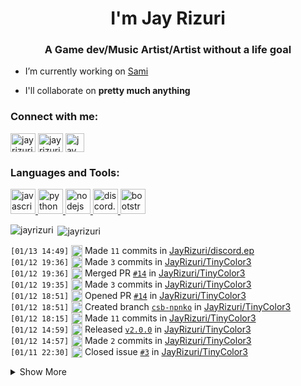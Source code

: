 <h1 align="center">I'm Jay Rizuri</h1>
<h3 align="center">A Game dev/Music Artist/Artist without a life goal</h3>

- I’m currently working on [Sami](https://samidb.xyz/)

- I'll collaborate on **pretty much anything**

<p align="left">
<h3 align="left">Connect with me:</h3>
<a href="https://twitter.com/jayrizuri" target="blank"><img align="center" src="https://cdn.jsdelivr.net/npm/simple-icons@3.0.1/icons/twitter.svg" alt="jayrizuri" height="30" width="40" /></a>
<a href="https://www.youtube.com/c/jayrizuri" target="blank"><img align="center" src="https://cdn.jsdelivr.net/npm/simple-icons@3.0.1/icons/youtube.svg" alt="jay rizuri" height="30" width="40" /></a>
<a href="https://www.youtube.com/c/jayrizuri" target="blank"><img align="center" src="https://www.iconfinder.com/data/icons/logos-brands-5/24/discord-512.png" alt="jay rizuri" height="30" width="30" /></a>
</p>

<h3 align="left">
  Languages and Tools:
</h3>
<p align="left">
  <a href="https://developer.mozilla.org/en-US/docs/Web/JavaScript" target="_blank">
    <img src="https://upload.wikimedia.org/wikipedia/commons/6/6a/JavaScript-logo.png" alt="javascript" width="40" height="40"/>
  </a>
  <a href="https://www.python.org" target="_blank">
    <img src="https://assets.stickpng.com/images/5848152fcef1014c0b5e4967.png" alt="python" width="40" height="40"/>
  </a>
  <a href="https://nodejs.org" target="_blank">
    <img src="https://w7.pngwing.com/pngs/558/166/png-transparent-node-js-javascript-react-express-js-linux-foundation-mongodb-icons-angle-text-rectangle-thumbnail.png" alt="nodejs" width="40" height="40"/>
  </a>
  <a href="https://discord.js.org" target="_blank"> <img src="https://discord.js.org/static/logo-square.png" alt="discord.js" width="40" height="40"/>
  </a>
  <a href="https://getbootstrap.com" target="_blank">
    <img src="hhttps://cdn.freebiesupply.com/logos/large/2x/bootstrap-4-logo-png-transparent.png" alt="bootstrap" width="40" height="40"/>
  </a>
</p>
<p><img align="left" src="https://github-readme-stats.vercel.app/api/top-langs/?username=jayrizuri&theme=nord&layout=compact" alt="jayrizuri" /></p>

<p>&nbsp;<img align="center" src="https://github-readme-stats.vercel.app/api?username=jayrizuri&theme=nord&show_icons=true" alt="jayrizuri" /></p>

 <!--START_SECTION:activity-->
`[01/13 14:49]` <img alt="📝" src="https://github.com/cheesits456/github-activity-readme/raw/master/icons/commit.png" align="top" height="18"> Made `11` commits in [JayRizuri/discord.ep](https://github.com/JayRizuri/discord.ep)  
`[01/12 19:36]` <img alt="📝" src="https://github.com/cheesits456/github-activity-readme/raw/master/icons/commit.png" align="top" height="18"> Made `3` commits in [JayRizuri/TinyColor3](https://github.com/JayRizuri/TinyColor3)  
`[01/12 19:36]` <img alt="🎉" src="https://github.com/cheesits456/github-activity-readme/raw/master/icons/merge.png" align="top" height="18"> Merged PR [`#14`](https://github.com//JayRizuri/TinyColor3/pull/14 'i have to convert a spreadsheet to javascript') in [JayRizuri/TinyColor3](https://github.com/JayRizuri/TinyColor3)  
`[01/12 19:35]` <img alt="📝" src="https://github.com/cheesits456/github-activity-readme/raw/master/icons/commit.png" align="top" height="18"> Made `3` commits in [JayRizuri/TinyColor3](https://github.com/JayRizuri/TinyColor3)  
`[01/12 18:51]` <img alt="✅" src="https://github.com/cheesits456/github-activity-readme/raw/master/icons/pr-open.png" align="top" height="18"> Opened PR [`#14`](https://github.com//JayRizuri/TinyColor3/pull/14 'i have to convert a spreadsheet to javascript') in [JayRizuri/TinyColor3](https://github.com/JayRizuri/TinyColor3)  
`[01/12 18:51]` <img alt="📂" src="https://github.com/cheesits456/github-activity-readme/raw/master/icons/create-branch.png" align="top" height="18"> Created branch [`csb-npnko`](https://github.com/JayRizuri/TinyColor3/tree/csb-npnko) in [JayRizuri/TinyColor3](https://github.com/JayRizuri/TinyColor3)  
`[01/12 18:15]` <img alt="📝" src="https://github.com/cheesits456/github-activity-readme/raw/master/icons/commit.png" align="top" height="18"> Made `11` commits in [JayRizuri/TinyColor3](https://github.com/JayRizuri/TinyColor3)  
`[01/12 14:59]` <img alt="🏷" src="https://github.com/cheesits456/github-activity-readme/raw/master/icons/release.png" align="top" height="18"> Released [`v2.0.0`](https://github.com/JayRizuri/TinyColor3/releases/tag/v2.0.0) in [JayRizuri/TinyColor3](https://github.com/JayRizuri/TinyColor3)  
`[01/12 14:57]` <img alt="📝" src="https://github.com/cheesits456/github-activity-readme/raw/master/icons/commit.png" align="top" height="18"> Made `2` commits in [JayRizuri/TinyColor3](https://github.com/JayRizuri/TinyColor3)  
`[01/11 22:30]` <img alt="❗️" src="https://github.com/cheesits456/github-activity-readme/raw/master/icons/issue.png" align="top" height="18"> Closed issue [`#3`](https://github.com//JayRizuri/TinyColor3/issues/3 'Hsv - v isn\'t returning') in [JayRizuri/TinyColor3](https://github.com/JayRizuri/TinyColor3)  

<details><summary>Show More</summary>

`[01/11 21:25]` <img alt="🏷" src="https://github.com/cheesits456/github-activity-readme/raw/master/icons/release.png" align="top" height="18"> Released [`v1.3.6`](https://github.com/JayRizuri/TinyColor3/releases/tag/v1.3.6) in [JayRizuri/TinyColor3](https://github.com/JayRizuri/TinyColor3)  
`[01/11 21:25]` <img alt="📝" src="https://github.com/cheesits456/github-activity-readme/raw/master/icons/commit.png" align="top" height="18"> Made `2` commits in [JayRizuri/TinyColor3](https://github.com/JayRizuri/TinyColor3)  
`[01/11 21:13]` <img alt="🏷" src="https://github.com/cheesits456/github-activity-readme/raw/master/icons/release.png" align="top" height="18"> Released [`v1.3.4`](https://github.com/JayRizuri/TinyColor3/releases/tag/v1.3.4) in [JayRizuri/TinyColor3](https://github.com/JayRizuri/TinyColor3)  
`[01/11 21:13]` <img alt="📝" src="https://github.com/cheesits456/github-activity-readme/raw/master/icons/commit.png" align="top" height="18"> Made `2` commits in [JayRizuri/TinyColor3](https://github.com/JayRizuri/TinyColor3)  
`[01/11 21:02]` <img alt="🏷" src="https://github.com/cheesits456/github-activity-readme/raw/master/icons/release.png" align="top" height="18"> Released [`v1.3.3`](https://github.com/JayRizuri/TinyColor3/releases/tag/v1.3.3) in [JayRizuri/TinyColor3](https://github.com/JayRizuri/TinyColor3)  
`[01/11 21:02]` <img alt="📝" src="https://github.com/cheesits456/github-activity-readme/raw/master/icons/commit.png" align="top" height="18"> Made `2` commits in [JayRizuri/TinyColor3](https://github.com/JayRizuri/TinyColor3)  
`[01/11 20:52]` <img alt="❌" src="https://github.com/cheesits456/github-activity-readme/raw/master/icons/delete.png" align="top" height="18"> Deleted `v2.3.1` from [JayRizuri/TinyColor3](https://github.com/JayRizuri/TinyColor3)  
`[01/11 20:52]` <img alt="❌" src="https://github.com/cheesits456/github-activity-readme/raw/master/icons/delete.png" align="top" height="18"> Deleted `v2.3.1-1` from [JayRizuri/TinyColor3](https://github.com/JayRizuri/TinyColor3)  
`[01/11 20:52]` <img alt="📝" src="https://github.com/cheesits456/github-activity-readme/raw/master/icons/commit.png" align="top" height="18"> Made `2` commits in [JayRizuri/TinyColor3](https://github.com/JayRizuri/TinyColor3)  
`[01/11 20:52]` <img alt="🎉" src="https://github.com/cheesits456/github-activity-readme/raw/master/icons/merge.png" align="top" height="18"> Merged PR [`#13`](https://github.com//JayRizuri/TinyColor3/pull/13 'v1.3.2') in [JayRizuri/TinyColor3](https://github.com/JayRizuri/TinyColor3)  
`[01/11 20:52]` <img alt="📝" src="https://github.com/cheesits456/github-activity-readme/raw/master/icons/commit.png" align="top" height="18"> Made `1` commit in [JayRizuri/TinyColor3](https://github.com/JayRizuri/TinyColor3)  
`[01/11 20:51]` <img alt="✅" src="https://github.com/cheesits456/github-activity-readme/raw/master/icons/pr-open.png" align="top" height="18"> Opened PR [`#13`](https://github.com//JayRizuri/TinyColor3/pull/13 'v1.3.2') in [JayRizuri/TinyColor3](https://github.com/JayRizuri/TinyColor3)  
`[01/11 20:51]` <img alt="📂" src="https://github.com/cheesits456/github-activity-readme/raw/master/icons/create-branch.png" align="top" height="18"> Created branch [`v1.3.2`](https://github.com/JayRizuri/TinyColor3/tree/v1.3.2) in [JayRizuri/TinyColor3](https://github.com/JayRizuri/TinyColor3)  
`[01/11 20:43]` <img alt="📝" src="https://github.com/cheesits456/github-activity-readme/raw/master/icons/commit.png" align="top" height="18"> Made `4` commits in [JayRizuri/TinyColor3](https://github.com/JayRizuri/TinyColor3)  
`[01/11 20:43]` <img alt="🎉" src="https://github.com/cheesits456/github-activity-readme/raw/master/icons/merge.png" align="top" height="18"> Merged PR [`#12`](https://github.com//JayRizuri/TinyColor3/pull/12 'V1.3.1') in [JayRizuri/TinyColor3](https://github.com/JayRizuri/TinyColor3)  
`[01/11 20:42]` <img alt="✅" src="https://github.com/cheesits456/github-activity-readme/raw/master/icons/pr-open.png" align="top" height="18"> Opened PR [`#12`](https://github.com//JayRizuri/TinyColor3/pull/12 'V1.3.1') in [JayRizuri/TinyColor3](https://github.com/JayRizuri/TinyColor3)  
`[01/11 20:42]` <img alt="📝" src="https://github.com/cheesits456/github-activity-readme/raw/master/icons/commit.png" align="top" height="18"> Made `2` commits in [JayRizuri/TinyColor3](https://github.com/JayRizuri/TinyColor3)  
`[01/11 20:39]` <img alt="📂" src="https://github.com/cheesits456/github-activity-readme/raw/master/icons/create-branch.png" align="top" height="18"> Created branch [`v2.3.1-1`](https://github.com/JayRizuri/TinyColor3/tree/v2.3.1-1) in [JayRizuri/TinyColor3](https://github.com/JayRizuri/TinyColor3)  
`[01/11 20:39]` <img alt="📂" src="https://github.com/cheesits456/github-activity-readme/raw/master/icons/create-branch.png" align="top" height="18"> Created branch [`v2.3.1`](https://github.com/JayRizuri/TinyColor3/tree/v2.3.1) in [JayRizuri/TinyColor3](https://github.com/JayRizuri/TinyColor3)  
`[01/11 20:16]` <img alt="❌" src="https://github.com/cheesits456/github-activity-readme/raw/master/icons/pr-close.png" align="top" height="18"> Closed PR [`#10`](https://github.com//JayRizuri/TinyColor3/pull/10 'Update conversion.js') in [JayRizuri/TinyColor3](https://github.com/JayRizuri/TinyColor3)  
`[01/11 20:16]` <img alt="📝" src="https://github.com/cheesits456/github-activity-readme/raw/master/icons/commit.png" align="top" height="18"> Made `3` commits in [JayRizuri/TinyColor3](https://github.com/JayRizuri/TinyColor3)  
`[01/11 20:16]` <img alt="🎉" src="https://github.com/cheesits456/github-activity-readme/raw/master/icons/merge.png" align="top" height="18"> Merged PR [`#11`](https://github.com//JayRizuri/TinyColor3/pull/11 'V1.3.0') in [JayRizuri/TinyColor3](https://github.com/JayRizuri/TinyColor3)  
`[01/11 20:16]` <img alt="✅" src="https://github.com/cheesits456/github-activity-readme/raw/master/icons/pr-open.png" align="top" height="18"> Opened PR [`#11`](https://github.com//JayRizuri/TinyColor3/pull/11 'V1.3.0') in [JayRizuri/TinyColor3](https://github.com/JayRizuri/TinyColor3)  
`[01/11 20:15]` <img alt="📝" src="https://github.com/cheesits456/github-activity-readme/raw/master/icons/commit.png" align="top" height="18"> Made `1` commit in [JayRizuri/TinyColor3](https://github.com/JayRizuri/TinyColor3)  
`[01/11 20:15]` <img alt="📂" src="https://github.com/cheesits456/github-activity-readme/raw/master/icons/create-branch.png" align="top" height="18"> Created branch [`v1.3.0`](https://github.com/JayRizuri/TinyColor3/tree/v1.3.0) in [JayRizuri/TinyColor3](https://github.com/JayRizuri/TinyColor3)  
`[01/11 19:59]` <img alt="📝" src="https://github.com/cheesits456/github-activity-readme/raw/master/icons/commit.png" align="top" height="18"> Made `2` commits in [JayRizuri/TinyColor3](https://github.com/JayRizuri/TinyColor3)  
`[01/11 19:52]` <img alt="✅" src="https://github.com/cheesits456/github-activity-readme/raw/master/icons/pr-open.png" align="top" height="18"> Opened PR [`#10`](https://github.com//JayRizuri/TinyColor3/pull/10 'Update conversion.js') in [JayRizuri/TinyColor3](https://github.com/JayRizuri/TinyColor3)  
`[01/11 19:52]` <img alt="📝" src="https://github.com/cheesits456/github-activity-readme/raw/master/icons/commit.png" align="top" height="18"> Made `1` commit in [JayRizuri/TinyColor3](https://github.com/JayRizuri/TinyColor3)  
`[01/11 19:51]` <img alt="📂" src="https://github.com/cheesits456/github-activity-readme/raw/master/icons/create-branch.png" align="top" height="18"> Created branch [`v1.2.5`](https://github.com/JayRizuri/TinyColor3/tree/v1.2.5) in [JayRizuri/TinyColor3](https://github.com/JayRizuri/TinyColor3)  
`[01/11 19:39]` <img alt="📝" src="https://github.com/cheesits456/github-activity-readme/raw/master/icons/commit.png" align="top" height="18"> Made `3` commits in [JayRizuri/TinyColor3](https://github.com/JayRizuri/TinyColor3)  
`[01/11 19:39]` <img alt="🎉" src="https://github.com/cheesits456/github-activity-readme/raw/master/icons/merge.png" align="top" height="18"> Merged PR [`#9`](https://github.com//JayRizuri/TinyColor3/pull/9 'V1.2.4') in [JayRizuri/TinyColor3](https://github.com/JayRizuri/TinyColor3)  
`[01/11 19:38]` <img alt="✅" src="https://github.com/cheesits456/github-activity-readme/raw/master/icons/pr-open.png" align="top" height="18"> Opened PR [`#9`](https://github.com//JayRizuri/TinyColor3/pull/9 'V1.2.4') in [JayRizuri/TinyColor3](https://github.com/JayRizuri/TinyColor3)  
`[01/11 19:38]` <img alt="🏷" src="https://github.com/cheesits456/github-activity-readme/raw/master/icons/release.png" align="top" height="18"> Released [`v1.2.4`](https://github.com/JayRizuri/TinyColor3/releases/tag/v1.2.4) in [JayRizuri/TinyColor3](https://github.com/JayRizuri/TinyColor3)  
`[01/11 19:37]` <img alt="📝" src="https://github.com/cheesits456/github-activity-readme/raw/master/icons/commit.png" align="top" height="18"> Made `1` commit in [JayRizuri/TinyColor3](https://github.com/JayRizuri/TinyColor3)  
`[01/11 19:37]` <img alt="📂" src="https://github.com/cheesits456/github-activity-readme/raw/master/icons/create-branch.png" align="top" height="18"> Created branch [`v1.2.4`](https://github.com/JayRizuri/TinyColor3/tree/v1.2.4) in [JayRizuri/TinyColor3](https://github.com/JayRizuri/TinyColor3)  
`[01/11 19:31]` <img alt="📝" src="https://github.com/cheesits456/github-activity-readme/raw/master/icons/commit.png" align="top" height="18"> Made `1` commit in [JayRizuri/TinyColor3](https://github.com/JayRizuri/TinyColor3)  
`[01/11 19:30]` <img alt="🏷" src="https://github.com/cheesits456/github-activity-readme/raw/master/icons/release.png" align="top" height="18"> Released [`v1.2.2`](https://github.com/JayRizuri/TinyColor3/releases/tag/v1.2.2) in [JayRizuri/TinyColor3](https://github.com/JayRizuri/TinyColor3)  
`[01/11 19:25]` <img alt="📝" src="https://github.com/cheesits456/github-activity-readme/raw/master/icons/commit.png" align="top" height="18"> Made `6` commits in [JayRizuri/TinyColor3](https://github.com/JayRizuri/TinyColor3)  
`[01/11 19:06]` <img alt="🎉" src="https://github.com/cheesits456/github-activity-readme/raw/master/icons/merge.png" align="top" height="18"> Merged PR [`#8`](https://github.com//JayRizuri/TinyColor3/pull/8 'V1.2.1') in [JayRizuri/TinyColor3](https://github.com/JayRizuri/TinyColor3)  
`[01/11 19:05]` <img alt="✅" src="https://github.com/cheesits456/github-activity-readme/raw/master/icons/pr-open.png" align="top" height="18"> Opened PR [`#8`](https://github.com//JayRizuri/TinyColor3/pull/8 'V1.2.1') in [JayRizuri/TinyColor3](https://github.com/JayRizuri/TinyColor3)  
`[01/11 19:05]` <img alt="📝" src="https://github.com/cheesits456/github-activity-readme/raw/master/icons/commit.png" align="top" height="18"> Made `1` commit in [JayRizuri/TinyColor3](https://github.com/JayRizuri/TinyColor3)  
`[01/11 19:04]` <img alt="📂" src="https://github.com/cheesits456/github-activity-readme/raw/master/icons/create-branch.png" align="top" height="18"> Created branch [`v1.2.1`](https://github.com/JayRizuri/TinyColor3/tree/v1.2.1) in [JayRizuri/TinyColor3](https://github.com/JayRizuri/TinyColor3)  
`[01/11 18:50]` <img alt="📝" src="https://github.com/cheesits456/github-activity-readme/raw/master/icons/commit.png" align="top" height="18"> Made `3` commits in [JayRizuri/TinyColor3](https://github.com/JayRizuri/TinyColor3)  
`[01/11 18:41]` <img alt="🏷" src="https://github.com/cheesits456/github-activity-readme/raw/master/icons/release.png" align="top" height="18"> Released [`v1.2.0`](https://github.com/JayRizuri/TinyColor3/releases/tag/v1.2.0) in [JayRizuri/TinyColor3](https://github.com/JayRizuri/TinyColor3)  
`[01/11 18:41]` <img alt="📝" src="https://github.com/cheesits456/github-activity-readme/raw/master/icons/commit.png" align="top" height="18"> Made `4` commits in [JayRizuri/TinyColor3](https://github.com/JayRizuri/TinyColor3)  
`[01/11 18:41]` <img alt="🎉" src="https://github.com/cheesits456/github-activity-readme/raw/master/icons/merge.png" align="top" height="18"> Merged PR [`#7`](https://github.com//JayRizuri/TinyColor3/pull/7 '1.2.0') in [JayRizuri/TinyColor3](https://github.com/JayRizuri/TinyColor3)  
`[01/11 18:40]` <img alt="✅" src="https://github.com/cheesits456/github-activity-readme/raw/master/icons/pr-open.png" align="top" height="18"> Opened PR [`#7`](https://github.com//JayRizuri/TinyColor3/pull/7 '1.2.0') in [JayRizuri/TinyColor3](https://github.com/JayRizuri/TinyColor3)  
`[01/11 18:39]` <img alt="📝" src="https://github.com/cheesits456/github-activity-readme/raw/master/icons/commit.png" align="top" height="18"> Made `3` commits in [JayRizuri/TinyColor3](https://github.com/JayRizuri/TinyColor3)  
`[01/11 18:36]` <img alt="📂" src="https://github.com/cheesits456/github-activity-readme/raw/master/icons/create-branch.png" align="top" height="18"> Created branch [`1.2.0`](https://github.com/JayRizuri/TinyColor3/tree/1.2.0) in [JayRizuri/TinyColor3](https://github.com/JayRizuri/TinyColor3)  
`[01/11 18:08]` <img alt="📝" src="https://github.com/cheesits456/github-activity-readme/raw/master/icons/commit.png" align="top" height="18"> Made `3` commits in [JayRizuri/TinyColor3](https://github.com/JayRizuri/TinyColor3)  
`[01/11 17:40]` <img alt="✅" src="https://github.com/cheesits456/github-activity-readme/raw/master/icons/pr-open.png" align="top" height="18"> Opened PR [`#6`](https://github.com//JayRizuri/TinyColor3/pull/6 'Merge pull request #5 from JayRizuri/master') in [JayRizuri/TinyColor3](https://github.com/JayRizuri/TinyColor3)  
`[01/11 17:40]` <img alt="📝" src="https://github.com/cheesits456/github-activity-readme/raw/master/icons/commit.png" align="top" height="18"> Made `3` commits in [JayRizuri/TinyColor3](https://github.com/JayRizuri/TinyColor3)  
`[01/11 17:40]` <img alt="🎉" src="https://github.com/cheesits456/github-activity-readme/raw/master/icons/merge.png" align="top" height="18"> Merged PR [`#5`](https://github.com//JayRizuri/TinyColor3/pull/5 'h') in [JayRizuri/TinyColor3](https://github.com/JayRizuri/TinyColor3)  
`[01/11 17:40]` <img alt="✅" src="https://github.com/cheesits456/github-activity-readme/raw/master/icons/pr-open.png" align="top" height="18"> Opened PR [`#5`](https://github.com//JayRizuri/TinyColor3/pull/5 'h') in [JayRizuri/TinyColor3](https://github.com/JayRizuri/TinyColor3)  
`[01/11 17:36]` <img alt="📝" src="https://github.com/cheesits456/github-activity-readme/raw/master/icons/commit.png" align="top" height="18"> Made `1` commit in [JayRizuri/TinyColor3](https://github.com/JayRizuri/TinyColor3)  
`[01/11 15:20]` <img alt="🍴" src="https://github.com/cheesits456/github-activity-readme/raw/master/icons/fork.png" align="top" height="18"> Forked [BhanukaUOM/Image-URL-Validator](https://github.com/BhanukaUOM/Image-URL-Validator) to [JayRizuri/Image-URL-Validator](https://github.com/JayRizuri/Image-URL-Validator)  
`[01/11 01:53]` <img alt="📝" src="https://github.com/cheesits456/github-activity-readme/raw/master/icons/commit.png" align="top" height="18"> Made `9` commits in [JayRizuri/github-activity-readme](https://github.com/JayRizuri/github-activity-readme)  
`[01/11 01:44]` <img alt="🏷" src="https://github.com/cheesits456/github-activity-readme/raw/master/icons/release.png" align="top" height="18"> Released [`v1.0.8`](https://github.com/JayRizuri/TinyColor3/releases/tag/v1.0.8) in [JayRizuri/TinyColor3](https://github.com/JayRizuri/TinyColor3)  
`[01/11 01:44]` <img alt="📝" src="https://github.com/cheesits456/github-activity-readme/raw/master/icons/commit.png" align="top" height="18"> Made `2` commits in [JayRizuri/TinyColor3](https://github.com/JayRizuri/TinyColor3)  
`[01/11 01:44]` <img alt="🎉" src="https://github.com/cheesits456/github-activity-readme/raw/master/icons/merge.png" align="top" height="18"> Merged PR [`#4`](https://github.com//JayRizuri/TinyColor3/pull/4 'Update package.json') in [JayRizuri/TinyColor3](https://github.com/JayRizuri/TinyColor3)  
`[01/11 01:44]` <img alt="✅" src="https://github.com/cheesits456/github-activity-readme/raw/master/icons/pr-open.png" align="top" height="18"> Opened PR [`#4`](https://github.com//JayRizuri/TinyColor3/pull/4 'Update package.json') in [JayRizuri/TinyColor3](https://github.com/JayRizuri/TinyColor3)  
`[01/11 01:44]` <img alt="📝" src="https://github.com/cheesits456/github-activity-readme/raw/master/icons/commit.png" align="top" height="18"> Made `1` commit in [JayRizuri/TinyColor3](https://github.com/JayRizuri/TinyColor3)  
`[01/11 01:37]` <img alt="📂" src="https://github.com/cheesits456/github-activity-readme/raw/master/icons/create-branch.png" align="top" height="18"> Created branch [`v1.0.8`](https://github.com/JayRizuri/TinyColor3/tree/v1.0.8) in [JayRizuri/TinyColor3](https://github.com/JayRizuri/TinyColor3)  
`[01/11 01:35]` <img alt="📝" src="https://github.com/cheesits456/github-activity-readme/raw/master/icons/commit.png" align="top" height="18"> Made `2` commits in [JayRizuri/JayRIzuri](https://github.com/JayRizuri/JayRIzuri)  
`[01/11 01:32]` <img alt="📝" src="https://github.com/cheesits456/github-activity-readme/raw/master/icons/commit.png" align="top" height="18"> Made `1` commit in [JayRizuri/TinyColor3](https://github.com/JayRizuri/TinyColor3)  
`[01/11 01:30]` <img alt="📝" src="https://github.com/cheesits456/github-activity-readme/raw/master/icons/commit.png" align="top" height="18"> Made `1` commit in [JayRizuri/JayRIzuri](https://github.com/JayRizuri/JayRIzuri)  
`[01/11 01:29]` <img alt="🍴" src="https://github.com/cheesits456/github-activity-readme/raw/master/icons/fork.png" align="top" height="18"> Forked [jamesgeorge007/github-activity-readme](https://github.com/jamesgeorge007/github-activity-readme) to [JayRizuri/github-activity-readme](https://github.com/JayRizuri/github-activity-readme)  
`[01/11 01:26]` <img alt="📝" src="https://github.com/cheesits456/github-activity-readme/raw/master/icons/commit.png" align="top" height="18"> Made `1` commit in [JayRizuri/JayRIzuri](https://github.com/JayRizuri/JayRIzuri)  
`[01/11 01:25]` <img alt="🍴" src="https://github.com/cheesits456/github-activity-readme/raw/master/icons/fork.png" align="top" height="18"> Forked [cheesits456/cheesits456](https://github.com/cheesits456/cheesits456) to [JayRizuri/cheesits456](https://github.com/JayRizuri/cheesits456)  
`[01/11 01:24]` <img alt="❗️" src="https://github.com/cheesits456/github-activity-readme/raw/master/icons/issue.png" align="top" height="18"> Opened issue [`#3`](https://github.com//JayRizuri/TinyColor3/issues/3 'Hsv - v isn\'t returning') in [JayRizuri/TinyColor3](https://github.com/JayRizuri/TinyColor3)  
`[01/11 01:17]` <img alt="🏷" src="https://github.com/cheesits456/github-activity-readme/raw/master/icons/release.png" align="top" height="18"> Released [`v1.0.7`](https://github.com/JayRizuri/TinyColor3/releases/tag/v1.0.7) in [JayRizuri/TinyColor3](https://github.com/JayRizuri/TinyColor3)  
`[01/11 01:16]` <img alt="📝" src="https://github.com/cheesits456/github-activity-readme/raw/master/icons/commit.png" align="top" height="18"> Made `4` commits in [JayRizuri/TinyColor3](https://github.com/JayRizuri/TinyColor3)  
`[01/11 01:05]` <img alt="🏷" src="https://github.com/cheesits456/github-activity-readme/raw/master/icons/release.png" align="top" height="18"> Released [`v1.0.6`](https://github.com/JayRizuri/TinyColor3/releases/tag/v1.0.6) in [JayRizuri/TinyColor3](https://github.com/JayRizuri/TinyColor3)  
`[01/11 01:04]` <img alt="🏷" src="https://github.com/cheesits456/github-activity-readme/raw/master/icons/release.png" align="top" height="18"> Released [`v1.0.5`](https://github.com/JayRizuri/TinyColor3/releases/tag/v1.0.5) in [JayRizuri/TinyColor3](https://github.com/JayRizuri/TinyColor3)  
`[01/11 01:03]` <img alt="📝" src="https://github.com/cheesits456/github-activity-readme/raw/master/icons/commit.png" align="top" height="18"> Made `3` commits in [JayRizuri/TinyColor3](https://github.com/JayRizuri/TinyColor3)  
`[01/11 01:03]` <img alt="🎉" src="https://github.com/cheesits456/github-activity-readme/raw/master/icons/merge.png" align="top" height="18"> Merged PR [`#2`](https://github.com//JayRizuri/TinyColor3/pull/2 'V1.0.6') in [JayRizuri/TinyColor3](https://github.com/JayRizuri/TinyColor3)  
`[01/11 01:03]` <img alt="✅" src="https://github.com/cheesits456/github-activity-readme/raw/master/icons/pr-open.png" align="top" height="18"> Opened PR [`#2`](https://github.com//JayRizuri/TinyColor3/pull/2 'V1.0.6') in [JayRizuri/TinyColor3](https://github.com/JayRizuri/TinyColor3)  
`[01/11 01:02]` <img alt="📝" src="https://github.com/cheesits456/github-activity-readme/raw/master/icons/commit.png" align="top" height="18"> Made `1` commit in [JayRizuri/TinyColor3](https://github.com/JayRizuri/TinyColor3)  
`[01/11 01:02]` <img alt="📂" src="https://github.com/cheesits456/github-activity-readme/raw/master/icons/create-branch.png" align="top" height="18"> Created branch [`v1.0.6`](https://github.com/JayRizuri/TinyColor3/tree/v1.0.6) in [JayRizuri/TinyColor3](https://github.com/JayRizuri/TinyColor3)  
`[01/11 00:57]` <img alt="📝" src="https://github.com/cheesits456/github-activity-readme/raw/master/icons/commit.png" align="top" height="18"> Made `3` commits in [JayRizuri/TinyColor3](https://github.com/JayRizuri/TinyColor3)  
`[01/11 00:57]` <img alt="🎉" src="https://github.com/cheesits456/github-activity-readme/raw/master/icons/merge.png" align="top" height="18"> Merged PR [`#1`](https://github.com//JayRizuri/TinyColor3/pull/1 'Update TinyColor.js') in [JayRizuri/TinyColor3](https://github.com/JayRizuri/TinyColor3)  
`[01/11 00:56]` <img alt="📝" src="https://github.com/cheesits456/github-activity-readme/raw/master/icons/commit.png" align="top" height="18"> Made `1` commit in [JayRizuri/TinyColor3](https://github.com/JayRizuri/TinyColor3)  
`[01/11 00:49]` <img alt="✅" src="https://github.com/cheesits456/github-activity-readme/raw/master/icons/pr-open.png" align="top" height="18"> Opened PR [`#1`](https://github.com//JayRizuri/TinyColor3/pull/1 'Update TinyColor.js') in [JayRizuri/TinyColor3](https://github.com/JayRizuri/TinyColor3)  
`[01/11 00:48]` <img alt="📂" src="https://github.com/cheesits456/github-activity-readme/raw/master/icons/create-branch.png" align="top" height="18"> Created branch [`v1.0.5`](https://github.com/JayRizuri/TinyColor3/tree/v1.0.5) in [JayRizuri/TinyColor3](https://github.com/JayRizuri/TinyColor3)  
`[01/11 00:13]` <img alt="📂" src="https://github.com/cheesits456/github-activity-readme/raw/master/icons/create-branch.png" align="top" height="18"> Created branch [`1.0.1`](https://github.com/JayRizuri/TinyColor3/tree/1.0.1) in [JayRizuri/TinyColor3](https://github.com/JayRizuri/TinyColor3)  
`[01/11 00:12]` <img alt="📝" src="https://github.com/cheesits456/github-activity-readme/raw/master/icons/commit.png" align="top" height="18"> Made `4` commits in [JayRizuri/TinyColor3](https://github.com/JayRizuri/TinyColor3)  
`[01/10 23:23]` <img alt="🏷" src="https://github.com/cheesits456/github-activity-readme/raw/master/icons/release.png" align="top" height="18"> Released [`v1.0.0`](https://github.com/JayRizuri/TinyColor3/releases/tag/v1.0.0) in [JayRizuri/TinyColor3](https://github.com/JayRizuri/TinyColor3)  
`[01/10 22:35]` <img alt="📝" src="https://github.com/cheesits456/github-activity-readme/raw/master/icons/commit.png" align="top" height="18"> Made `16` commits in [JayRizuri/TinyColor3](https://github.com/JayRizuri/TinyColor3)  
`[01/10 20:28]` <img alt="❌" src="https://github.com/cheesits456/github-activity-readme/raw/master/icons/delete.png" align="top" height="18"> Deleted `main` from [JayRizuri/TinyColor3](https://github.com/JayRizuri/TinyColor3)  
`[01/10 20:28]` <img alt="📂" src="https://github.com/cheesits456/github-activity-readme/raw/master/icons/create-branch.png" align="top" height="18"> Created branch [`master`](https://github.com/JayRizuri/TinyColor3/tree/master) in [JayRizuri/TinyColor3](https://github.com/JayRizuri/TinyColor3)  
`[01/10 20:26]` <img alt="📝" src="https://github.com/cheesits456/github-activity-readme/raw/master/icons/commit.png" align="top" height="18"> Made `2` commits in [JayRizuri/TinyColor3](https://github.com/JayRizuri/TinyColor3)  
`[01/10 20:06]` <img alt="❌" src="https://github.com/cheesits456/github-activity-readme/raw/master/icons/delete.png" align="top" height="18"> Deleted `master` from [JayRizuri/TinyColor3](https://github.com/JayRizuri/TinyColor3)  
`[01/10 20:06]` <img alt="📂" src="https://github.com/cheesits456/github-activity-readme/raw/master/icons/create-branch.png" align="top" height="18"> Created branch [`main`](https://github.com/JayRizuri/TinyColor3/tree/main) in [JayRizuri/TinyColor3](https://github.com/JayRizuri/TinyColor3)  
`[01/10 20:04]` <img alt="📝" src="https://github.com/cheesits456/github-activity-readme/raw/master/icons/commit.png" align="top" height="18"> Made `2` commits in [JayRizuri/JayRIzuri](https://github.com/JayRizuri/JayRIzuri)  
`[01/10 19:47]` <img alt="❌" src="https://github.com/cheesits456/github-activity-readme/raw/master/icons/delete.png" align="top" height="18"> Deleted `main` from [JayRizuri/TinyColor3](https://github.com/JayRizuri/TinyColor3)  
`[01/10 19:46]` <img alt="📂" src="https://github.com/cheesits456/github-activity-readme/raw/master/icons/create-branch.png" align="top" height="18"> Created branch [`master`](https://github.com/JayRizuri/TinyColor3/tree/master) in [JayRizuri/TinyColor3](https://github.com/JayRizuri/TinyColor3)  
`[01/10 19:46]` <img alt="📝" src="https://github.com/cheesits456/github-activity-readme/raw/master/icons/commit.png" align="top" height="18"> Made `1` commit in [JayRizuri/TinyColor3](https://github.com/JayRizuri/TinyColor3)  
`[01/10 19:43]` <img alt="❌" src="https://github.com/cheesits456/github-activity-readme/raw/master/icons/delete.png" align="top" height="18"> Deleted `master` from [JayRizuri/TinyColor3](https://github.com/JayRizuri/TinyColor3)  
`[01/10 19:43]` <img alt="📂" src="https://github.com/cheesits456/github-activity-readme/raw/master/icons/create-branch.png" align="top" height="18"> Created branch [`main`](https://github.com/JayRizuri/TinyColor3/tree/main) in [JayRizuri/TinyColor3](https://github.com/JayRizuri/TinyColor3)  
`[01/10 19:43]` <img alt="📝" src="https://github.com/cheesits456/github-activity-readme/raw/master/icons/commit.png" align="top" height="18"> Made `4` commits in [JayRizuri/TinyColor3](https://github.com/JayRizuri/TinyColor3)  
`[01/10 19:14]` <img alt="❌" src="https://github.com/cheesits456/github-activity-readme/raw/master/icons/delete.png" align="top" height="18"> Deleted `main` from [JayRizuri/TinyColor3](https://github.com/JayRizuri/TinyColor3)  
`[01/10 19:14]` <img alt="📂" src="https://github.com/cheesits456/github-activity-readme/raw/master/icons/create-branch.png" align="top" height="18"> Created branch [`master`](https://github.com/JayRizuri/TinyColor3/tree/master) in [JayRizuri/TinyColor3](https://github.com/JayRizuri/TinyColor3)  
`[01/10 19:14]` <img alt="📝" src="https://github.com/cheesits456/github-activity-readme/raw/master/icons/commit.png" align="top" height="18"> Made `1` commit in [JayRizuri/TinyColor3](https://github.com/JayRizuri/TinyColor3)  
`[01/10 19:05]` <img alt="❌" src="https://github.com/cheesits456/github-activity-readme/raw/master/icons/delete.png" align="top" height="18"> Deleted `master` from [JayRizuri/TinyColor3](https://github.com/JayRizuri/TinyColor3)  
`[01/10 19:05]` <img alt="📂" src="https://github.com/cheesits456/github-activity-readme/raw/master/icons/create-branch.png" align="top" height="18"> Created branch [`main`](https://github.com/JayRizuri/TinyColor3/tree/main) in [JayRizuri/TinyColor3](https://github.com/JayRizuri/TinyColor3)  
`[01/10 19:05]` <img alt="📝" src="https://github.com/cheesits456/github-activity-readme/raw/master/icons/commit.png" align="top" height="18"> Made `1` commit in [JayRizuri/TinyColor3](https://github.com/JayRizuri/TinyColor3)  
`[01/10 18:58]` <img alt="❌" src="https://github.com/cheesits456/github-activity-readme/raw/master/icons/delete.png" align="top" height="18"> Deleted `main` from [JayRizuri/TinyColor3](https://github.com/JayRizuri/TinyColor3)  
`[01/10 18:57]` <img alt="📂" src="https://github.com/cheesits456/github-activity-readme/raw/master/icons/create-branch.png" align="top" height="18"> Created branch [`master`](https://github.com/JayRizuri/TinyColor3/tree/master) in [JayRizuri/TinyColor3](https://github.com/JayRizuri/TinyColor3)  
`[01/10 18:52]` <img alt="❌" src="https://github.com/cheesits456/github-activity-readme/raw/master/icons/delete.png" align="top" height="18"> Deleted `master` from [JayRizuri/TinyColor3](https://github.com/JayRizuri/TinyColor3)  
`[01/10 18:51]` <img alt="📂" src="https://github.com/cheesits456/github-activity-readme/raw/master/icons/create-branch.png" align="top" height="18"> Created branch [`main`](https://github.com/JayRizuri/TinyColor3/tree/main) in [JayRizuri/TinyColor3](https://github.com/JayRizuri/TinyColor3)  
`[01/10 18:51]` <img alt="📝" src="https://github.com/cheesits456/github-activity-readme/raw/master/icons/commit.png" align="top" height="18"> Made `1` commit in [JayRizuri/TinyColor3](https://github.com/JayRizuri/TinyColor3)  
`[01/10 18:46]` <img alt="❌" src="https://github.com/cheesits456/github-activity-readme/raw/master/icons/delete.png" align="top" height="18"> Deleted `main` from [JayRizuri/TinyColor3](https://github.com/JayRizuri/TinyColor3)  
`[01/10 18:46]` <img alt="📂" src="https://github.com/cheesits456/github-activity-readme/raw/master/icons/create-branch.png" align="top" height="18"> Created branch [`master`](https://github.com/JayRizuri/TinyColor3/tree/master) in [JayRizuri/TinyColor3](https://github.com/JayRizuri/TinyColor3)  
`[01/10 18:39]` <img alt="📝" src="https://github.com/cheesits456/github-activity-readme/raw/master/icons/commit.png" align="top" height="18"> Made `17` commits in [JayRizuri/TinyColor3](https://github.com/JayRizuri/TinyColor3)  
`[01/10 10:32]` <img alt="📂" src="https://github.com/cheesits456/github-activity-readme/raw/master/icons/create-branch.png" align="top" height="18"> Created branch [`main`](https://github.com/JayRizuri/TinyColor3/tree/main) in [JayRizuri/TinyColor3](https://github.com/JayRizuri/TinyColor3)  
`[01/10 10:32]` <img alt="➕" src="https://github.com/cheesits456/github-activity-readme/raw/master/icons/create-repo.png" align="top" height="18"> Created repository [JayRizuri/TinyColor3](https://github.com/JayRizuri/TinyColor3)  
`[01/10 10:27]` <img alt="📝" src="https://github.com/cheesits456/github-activity-readme/raw/master/icons/commit.png" align="top" height="18"> Made `3` commits in [JayRizuri/TinyColor](https://github.com/JayRizuri/TinyColor)  
`[01/10 07:42]` <img alt="📝" src="https://github.com/cheesits456/github-activity-readme/raw/master/icons/commit.png" align="top" height="18"> Made `65` commits in [JayRizuri/discord.ep](https://github.com/JayRizuri/discord.ep)  
`[01/05 17:21]` <img alt="📝" src="https://github.com/cheesits456/github-activity-readme/raw/master/icons/commit.png" align="top" height="18"> Made `4` commits in [JayRizuri/sami](https://github.com/JayRizuri/sami)  

</details>
<!--END_SECTION:activity-->
